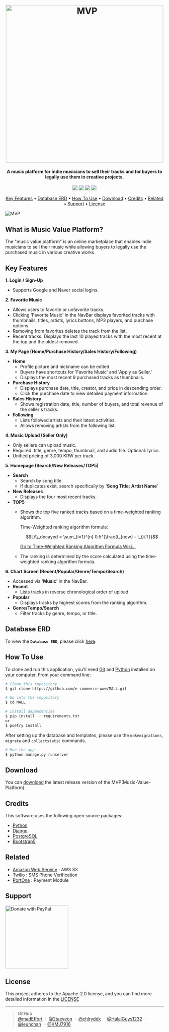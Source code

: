 <h1 align="center">
  <br>
  <a href="https://github.com/e-commerce-www/MALL.git"><img src="https://github.com/e-commerce-www/MALL/assets/158125247/2bd4c467-8770-40b4-975a-4b4060b01b9d" alt="MVP" width="500"></a>
</h1>

<h4 align="center">
A music platform for indie musicians to sell their tracks and for buyers to legally use them in creative projects.</h4>

<p align="center">
<a href="https://github.com/e-commerce-www/MALL/blob/main/LICENSE"><img src="https://img.shields.io/badge/License-Apache_2.0-blue"></a>
<a href="https://www.python.org/"><img src="https://img.shields.io/badge/Python-v3.10.12-yellow"></a>
<a href="https://github.com/e-commerce-www/MALL.git"><img src="https://img.shields.io/badge/PRs-welcome-green"></a>
<a href="https://www.paypal.me/madEffort"><img src="https://img.shields.io/badge/$-donate-ff69b4"></a>
</p>

<p align="center">
  <a href="#key-features">Key Features</a> • <a href="#database-erd">Database ERD</a> • <a href="#how-to-use">How To Use</a> • <a href="#download">Download</a> • <a href="#credits">Credits</a> • <a href="#related">Related</a> • <a href="#support">Support</a> • <a href="#license">License</a>
</p>

<img src="https://github.com/e-commerce-www/MALL/assets/158125247/53dd779e-7971-40c9-a5a2-57c434e0141c" alt="MVP"/>

## What is Music Value Platform?

The "music value platform" is an online marketplace that enables indie musicians to sell their music while allowing buyers to legally use the purchased music in various creative works.

## Key Features

**1. Login / Sign-Up**
- Supports Google and Naver social logins.
  
**2. Favorite Music**
- Allows users to favorite or unfavorite tracks.
- Clicking 'Favorite Music' in the NavBar displays favorited tracks with thumbnails, titles, artists, lyrics buttons, MP3 players, and purchase options.
- Removing from favorites deletes the track from the list.
- Recent tracks: Displays the last 10 played tracks with the most recent at the top and the oldest removed.

**3. My Page (Home/Purchase History/Sales History/Following)**
- **Home**
  - Profile picture and nickname can be edited.
  - Buyers have shortcuts for 'Favorite Music' and 'Apply as Seller.'
  - Displays the most recent 9 purchased tracks as thumbnails.
- **Purchase History**
  - Displays purchase date, title, creator, and price in descending order.
  - Click the purchase date to view detailed payment information.
- **Sales History**
  - Shows registration date, title, number of buyers, and total revenue of the seller's tracks.
- **Following**
  - Lists followed artists and their latest activities.
  - Allows removing artists from the following list.
 
**4. Music Upload (Seller Only)**
- Only sellers can upload music.
- Required: title, genre, tempo, thumbnail, and audio file. Optional: lyrics.
- Unified pricing of 3,000 KRW per track.

**5. Homepage (Search/New Releases/TOP5)**
- **Search**
  - Search by song title.
  - If duplicates exist, search specifically by '**Song Title; Artist Name**'
- **New Releases**
  - Displays the four most recent tracks.
- **TOP5**
  - Shows the top five ranked tracks based on a time-weighted ranking algorithm.

    Time-Weighted ranking algorithm formula:

    $$L\\\_decayed = \sum_{i=1}^{n} 0.5^{\frac{t_{now} - t_i}{T}}$$
  
    [Go to Time-Weighted Ranking Algorithm Formula Wiki...](https://github.com/e-commerce-www/MALL/wiki/Time%E2%80%90weighted-ranking-algorithm-formula)

  - The ranking is determined by the score calculated using the time-weighted ranking algorithm formula.

**6. Chart Screen (Recent/Popular/Genre/Tempo/Search)**
- Accessed via '**Music**' in the NavBar.
- **Recent**
    - Lists tracks in reverse chronological order of upload.
- **Popular**
    - Displays tracks by highest scores from the ranking algorithm.
- **Genre/Tempo/Search**
    - Filter tracks by genre, tempo, or title.

## Database ERD

To view the **`Database ERD`**, please click [here](https://www.erdcloud.com/p/JYqD8jKydarZYmrxE).
               
## How To Use

To clone and run this application, you'll need [Git](https://git-scm.com) and [Python](https://www.python.org/downloads/) installed on your computer. From your command line:

```bash
# Clone this repository
$ git clone https://github.com/e-commerce-www/MALL.git

# Go into the repository
$ cd MALL

# Install dependencies
$ pip install -r requirements.txt
or
$ poetry install
```

After setting up the database and templates, please use the `makemigrations`, `migrate` and `collectstatic` commands.

```bash
# Run the app
$ python manage.py runserver
```

## Download

You can [download](https://github.com/e-commerce-www/MALL/releases) the latest release version of the MVP(Music-Value-Platform).

## Credits

This software uses the following open source packages:

- [Python](https://www.python.org/)
- [Django](https://www.djangoproject.com/)
- [PostgreSQL](https://www.postgresql.org/)
- [Bootstrap5](https://getbootstrap.com/)

## Related

- [Amazon Web Service](https://aws.amazon.com/) : AWS S3
- [Twilio](https://www.twilio.com) : SMS Phone Verification
- [PortOne](https://www.portone.io) : Payment Module

## Support

<a href="https://www.paypal.com/paypalme/madEffort">
<img src="https://raw.githubusercontent.com/stefan-niedermann/paypal-donate-button/master/paypal-donate-button.png" alt="Donate with PayPal" width="200">
</a>

## License

This project adheres to the Apache-2.0 license, and you can find more detailed information in the [LICENSE](https://github.com/e-commerce-www/MALL/blob/main/LICENSE)

---

> GitHub <br>
> [@madEffort](https://github.com/madEffort) &nbsp;&middot;&nbsp; [@2taeyeon](https://github.com/2taeyeon) &nbsp;&middot;&nbsp; [@chlryddk](https://github.com/chlryddk) &nbsp;&middot;&nbsp; [@HalalGuys1232](https://github.com/HalalGuys1232) &nbsp;&middot;&nbsp; [@ieunchan](https://github.com/ieunchan) &nbsp;&middot;&nbsp; [@KMJ7916](https://github.com/KMJ7916)
